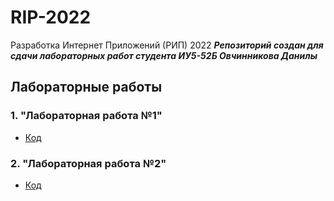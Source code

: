 # RIP-2022
Разработка Интернет Приложений (РИП) 2022
***Репозиторий создан для сдачи лабораторных работ студента ИУ5-52Б Овчинникова Данилы***

## Лабораторные работы

### 1. "Лабораторная работа №1"

* [Код]([https://github.com/junglekiller4/BKIT_2021/tree/main/lab1/code](https://github.com/junglekiller4/RIP-2022/tree/main/lab1/printing))


### 2. "Лабораторная работа №2"

* [Код]([https://github.com/junglekiller4/BKIT_2021/tree/main/lab2/code](https://github.com/junglekiller4/RIP-2022/tree/main/lab2/printing))

